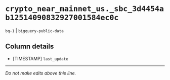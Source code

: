 # `crypto_near_mainnet_us._sbc_3d4454ab12514090832927001584ec0c`
`bq-1` | `bigquery-public-data`

## Column details
* [TIMESTAMP] `last_update`

-------------------------------------------------------------------------------
*Do not make edits above this line.*
